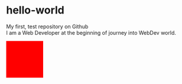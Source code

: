 # hello-world
My first, test repository on Github</br>
I am a Web Developer at the beginning of journey into WebDev world. 
<div style="background:red; width:100px;height:100px"></div>
